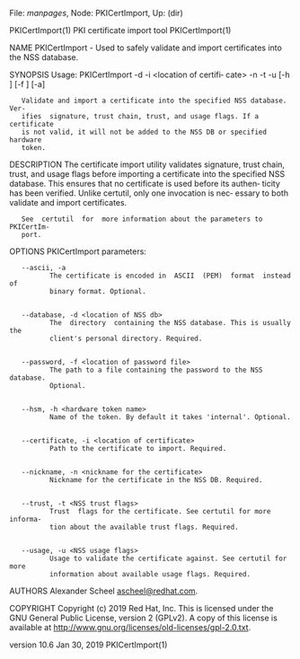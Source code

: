 File: *manpages*,  Node: PKICertImport,  Up: (dir)

PKICertImport(1)          PKI certificate import tool         PKICertImport(1)



NAME
       PKICertImport  -  Used  to safely validate and import certificates into
       the NSS database.


SYNOPSIS
       Usage: PKICertImport -d <location of nssdb> -i  <location  of  certifi‐
       cate>  -n  <nickname for certificate> -t <trust flags> -u <usage flags>
       [-h <hardware token name>] [-f <password file>] [-a]

       Validate and import a certificate into the specified NSS database. Ver‐
       ifies  signature, trust chain, trust, and usage flags. If a certificate
       is not valid, it will not be added to the NSS DB or specified  hardware
       token.


DESCRIPTION
       The certificate import utility validates signature, trust chain, trust,
       and usage flags before importing a certificate into the  specified  NSS
       database.  This  ensures that no certificate is used before its authen‐
       ticity has been verified. Unlike certutil, only one invocation is  nec‐
       essary to both validate and import certificates.

       See  certutil  for  more information about the parameters to PKICertIm‐
       port.


OPTIONS
       PKICertImport parameters:

       --ascii, -a
              The certificate is encoded in  ASCII  (PEM)  format  instead  of
              binary format. Optional.


       --database, -d <location of NSS db>
              The  directory  containing the NSS database. This is usually the
              client's personal directory. Required.


       --password, -f <location of password file>
              The path to a file containing the password to the NSS  database.
              Optional.


       --hsm, -h <hardware token name>
              Name of the token. By default it takes 'internal'. Optional.


       --certificate, -i <location of certificate>
              Path to the certificate to import. Required.


       --nickname, -n <nickname for the certificate>
              Nickname for the certificate in the NSS DB. Required.


       --trust, -t <NSS trust flags>
              Trust  flags for the certificate. See certutil for more informa‐
              tion about the available trust flags. Required.


       --usage, -u <NSS usage flags>
              Usage to validate the certificate against. See certutil for more
              information about available usage flags. Required.


AUTHORS
       Alexander Scheel <ascheel@redhat.com>.


COPYRIGHT
       Copyright (c) 2019 Red Hat, Inc. This is licensed under the GNU General
       Public License, version 2 (GPLv2). A copy of this license is  available
       at http://www.gnu.org/licenses/old-licenses/gpl-2.0.txt.



version 10.6                     Jan 30, 2019                 PKICertImport(1)
